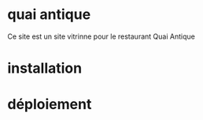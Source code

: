 # quai antique
Ce site est un site vitrinne pour le restaurant Quai Antique

# installation

# déploiement
